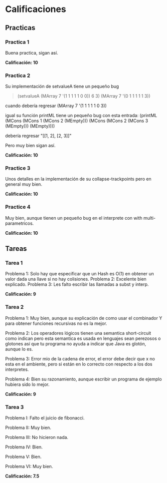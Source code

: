 # Calificaciones

## Practicas

### Practica 1

Buena practica, sigan así.

**Calificación: 10**

### Practica 2

Su implementación de setvalueA tiene un pequeño bug

> (setvalueA (MArray 7 '(1 1 1 1 1 0 0)) 6 3)
(MArray 7 '(0 1 1 1 1 1 3))

cuando debería regresar (MArray 7 '(1 1 1 1 1 0 3))

igual su función printML tiene un pequeño bug con esta entrada:
(printML (MCons (MCons 1 (MCons 2 (MEmpty))) (MCons (MCons 2 (MCons 3 (MEmpty))) (MEmpty))))

debería regresar "[[1, 2], [2, 3]]"

Pero muy bien sigan así.

**Calificación: 10**

### Practice 3
Unos detalles en la implementación de su collapse-trackpoints pero
en general muy bien.

**Calificación: 10**

### Practice 4

Muy bien, aunque tienen un pequeño bug en el interprete con with multi-parametricos.

**Calificación: 10**

## Tareas

### Tarea 1

Problema 1: Solo hay que especificar que un Hash es O(1) en obtener un valor
dada una llave si no hay colisiones.
Problema 2: Excelente bien explicado.
Problema 3: Les falto escribir las llamadas a subst y interp.

**Calificación: 9**

### Tarea 2

Problema 1: Muy bien, aunque su explicación de como usar el combinador Y para
obtener funciones recursivas no es la mejor.

Problema 2:  Los operadores lógicos tienen una semantica short-circuit como indican pero esta semantica es usada en lenguajes sean perezosos o glotones así que tu programa no ayuda a indicar que Java es glotón, aunque lo es.

Problema 3: Error mio de la cadena de error, el error debe decir que x no esta
en el ambiente, pero si están en lo correcto con respecto a los dos interpretes.

Problema 4: Bien su razonamiento, aunque escribir un programa de ejemplo hubiera sido lo mejor.

**Calificación: 9**

### Tarea 3

Problema I: Falto el juicio de fibonacci.

Problema II: Muy bien.

Problema III: No hicieron nada.

Problema IV: Bien.

Problema V: Bien.

Problema VI: Muy bien.

**Calificación: 7.5**
